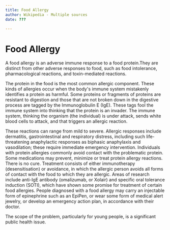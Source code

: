 ```yaml
---
title: Food Allergy
author: Wikipedia - Multiple sources
date: ???

---
```




# Food Allergy


A food allergy is an adverse immune response to a food protein.They are distinct from other adverse responses to food, such as food intolerance, pharmacological reactions, and toxin-mediated reactions.

The protein in the food is the most common allergic component. These kinds of allergies occur when the body's immune system mistakenly identifies a protein as harmful. Some proteins or fragments of proteins are resistant to digestion and those that are not broken down in the digestive process are tagged by the Immunoglobulin E (IgE). These tags fool the immune system into thinking that the protein is an invader. The immune system, thinking the organism (the individual) is under attack, sends white blood cells to attack, and that triggers an allergic reaction. 

These reactions can range from mild to severe. Allergic responses include dermatitis, gastrointestinal and respiratory distress, including such life-threatening anaphylactic responses as biphasic anaphylaxis and vasodilation; these require immediate emergency intervention. Individuals with protein allergies commonly avoid contact with the problematic protein. Some medications may prevent, minimize or treat protein allergy reactions. There is no cure.
Treatment consists of either immunotherapy (desensitisation) or avoidance, in which the allergic person avoids all forms of contact with the food to which they are allergic. Areas of research include anti-IgE antibody (omalizumab, or Xolair) and specific oral tolerance induction (SOTI), which have shown some promise for treatment of certain food allergies. People diagnosed with a food allergy may carry an injectable form of epinephrine such as an EpiPen, or wear some form of medical alert jewelry, or develop an emergency action plan, in accordance with their doctor.

The scope of the problem, particularly for young people, is a significant public health issue.



